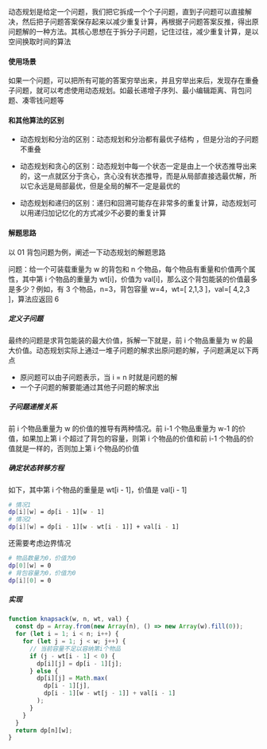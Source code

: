 动态规划是给定一个问题，我们把它拆成一个个子问题，直到子问题可以直接解决，然后把子问题答案保存起来以减少重复计算，再根据子问题答案反推，得出原问题解的一种方法。其核心思想在于拆分子问题，记住过往，减少重复计算，是以空间换取时间的算法

#### 使用场景

如果一个问题，可以把所有可能的答案穷举出来，并且穷举出来后，发现存在重叠子问题，就可以考虑使用动态规划。如最长递增子序列、最小编辑距离、背包问题、凑零钱问题等

#### 和其他算法的区别

- 动态规划和分治的区别：动态规划和分治都有最优子结构 ，但是分治的子问题不重叠

- 动态规划和贪心的区别：动态规划中每一个状态一定是由上一个状态推导出来的，这一点就区分于贪心，贪心没有状态推导，而是从局部直接选最优解，所以它永远是局部最优，但是全局的解不一定是最优的

- 动态规划和递归的区别：递归和回溯可能存在非常多的重复计算，动态规划可以用递归加记忆化的方式减少不必要的重复计算

#### 解题思路

以 01 背包问题为例，阐述一下动态规划的解题思路

问题：给一个可装载重量为 w 的背包和 n 个物品，每个物品有重量和价值两个属性，其中第 i 个物品的重量为 wt[i]，价值为 val[i]，那么这个背包能装的价值最多是多少？例如，有 3 个物品，n=3，背包容量 w=4，wt=[ 2,1,3 ]，val=[ 4,2,3 ]，算法应返回 6

##### 定义子问题

最终的问题是求背包能装的最大价值，拆解一下就是，前 i 个物品重量为 w 的最大价值。动态规划实际上通过一堆子问题的解求出原问题的解，子问题满足以下两点

- 原问题可以由子问题表示，当 i = n 时就是问题的解
- 一个子问题的解要能通过其他子问题的解求出

##### 子问题递推关系

前 i 个物品重量为 w 的价值的推导有两种情况。前 i-1 个物品重量为 w-1 的价值，如果加上第 i 个超过了背包的容量，则第 i 个物品的价值和前 i-1 个物品的价值就是一样的，否则加上第 i 个物品的价值

##### 确定状态转移方程

如下，其中第 i 个物品的重量是 wt[i - 1]，价值是 val[i - 1]

```bash
# 情况1
dp[i][w] = dp[i - 1][w - 1]
# 情况2
dp[i][w] = dp[i - 1][w - wt[i - 1]] + val[i - 1]
```

还需要考虑边界情况

```bash
# 物品数量为0，价值为0
dp[0][w] = 0
# 背包容量为0，价值为0
dp[i][0] = 0
```

##### 实现

```js
function knapsack(w, n, wt, val) {
  const dp = Array.from(new Array(n), () => new Array(w).fill(0));
  for (let i = 1; i < n; i++) {
    for (let j = 1; j < w; j++) {
      // 当前容量不足以容纳第i个物品
      if (j - wt[i - 1] < 0) {
        dp[i][j] = dp[i - 1][j];
      } else {
        dp[i][j] = Math.max(
          dp[i - 1][j],
          dp[i - 1][w - wt[j - 1]] + val[i - 1]
        );
      }
    }
  }
  return dp[n][w];
}
```
